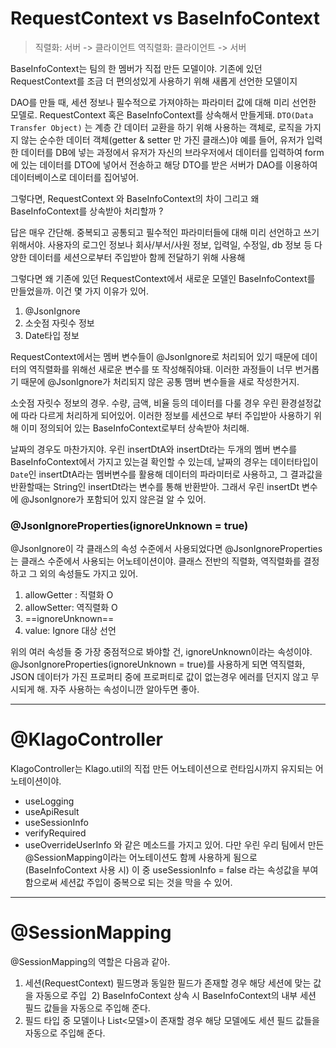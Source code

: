 
# RequestContext vs BaseInfoContext 

> 직렬화:  서버 -> 클라이언트
> 역직렬화: 클라이언트 -> 서버 

BaseInfoContext는 팀의 한 멤버가 직접 만든 모델이야. 
기존에 있던 RequestContext를 조금 더 편의성있게 사용하기 위해 새롭게 선언한 모델이지 

DAO를 만들 때, 세션 정보나 필수적으로 가져야하는 파라미터 값에 대해 미리 선언한 모델로.  RequestContext 혹은 BaseInfoContext를 상속해서 만들게돼.
		 `DTO(Data Transfer Object)` 는 계층 간 데이터 교환을 하기 위해 사용하는 객체로,  로직을 가지지 않는 순수한 데이터 객체(getter & setter 만 가진 클래스)야 
		예를 들어, 유저가 입력한 데이터를 DB에 넣는 과정에서 유저가 자신의 브라우저에서 데이터를 입력하여 form에 있는 데이터를 DTO에 넣어서 전송하고 해당 DTO를 받은 서버가 DAO를 이용하여 데이터베이스로 데이터를 집어넣어. 

그렇다면, RequestContext 와 BaseInfoContext의 차이 그리고 왜 BaseInfoContext를 상속받아 처리할까 ?

답은 매우 간단해. 중복되고 공통되고 필수적인 파라미터들에 대해 미리 선언하고 쓰기 위해서야. 
사용자의 로그인 정보나 회사/부서/사원 정보, 입력일, 수정일, db 정보 등 다양한 데이터를 세션으로부터 주입받아 함께 전달하기 위해 사용해

그렇다면 왜 기존에 있던 RequestContext에서 새로운 모델인 BaseInfoContext를 만들었을까. 이건 몇 가지 이유가 있어. 

1. @JsonIgnore
2.  소숫점 자릿수 정보
3. Date타입 정보 

RequestContext에서는 멤버 변수들이 @JsonIgnore로 처리되어 있기 때문에 데이터의 역직렬화를 위해선 새로운 변수를 또 작성해줘야돼. 이러한 과정들이 너무 번거롭기 때문에 @JsonIgnore가 처리되지 않은 공통 맴버 변수들을 새로 작성한거지. 

소숫점 자릿수 정보의 경우. 수량, 금액, 비율 등의 데이터를 다룰 경우 우린 환경설정값에 따라 다르게 처리하게 되어있어. 이러한 정보를 세션으로 부터 주입받아 사용하기 위해 이미 정의되어 있는 BaseInfoContext로부터 상속받아 처리해.

날짜의 경우도 마찬가지야. 
우린 insertDtA와 insertDt라는 두개의 멤버 변수를 BaseInfoContext에서 가지고 있는걸 확인할 수 있는데, 날짜의 경우는 데이터타입이 `Date`인 insertDtA라는 멤버변수를 활용해 데이터의 파라미터로 사용하고, 그 결과값을 반환할때는 String인 insertDt라는 변수를 통해 반환받아. 그래서 우린 insertDt 변수에 @JsonIgnore가 포함되어 있지 않은걸 알 수 있어. 

### @JsonIgnoreProperties(ignoreUnknown = true)

@JsonIgnore이 각 클래스의 속성 수준에서 사용되었다면 @JsonIgnoreProperties는 클래스 수준에서 사용되는 어노테이션이야. 클래스 전반의 직렬화, 역직렬화를 결정하고 그 외의 속성들도 가지고 있어. 

1. allowGetter : 직렬화 O
2. allowSetter: 역직렬화 O
3. ==ignoreUnknown==
4. value: Ignore 대상 선언

위의 여러 속성들 중 가장 중점적으로 봐야할 건, ignoreUnknown이라는 속성이야. 
@JsonIgnoreProperties(ignoreUnknown = true)를 사용하게 되면 역직렬화,  JSON 데이터가 가진 프로퍼티 중에  프로퍼티로 값이 없는경우  에러를 던지지 않고 무시되게 해. 
자주 사용하는 속성이니깐 알아두면 좋아. 

---
# @KlagoController

KlagoController는 Klago.util의 직접 만든 어노테이션으로 
런타임시까지 유지되는 어노테이션이야. 
- useLogging
- useApiResult
- useSessionInfo
- verifyRequired
- useOverrideUserInfo
와 같은 메소드를 가지고 있어. 다만 우린 우리 팀에서 만든 @SessionMapping이라는 어노테이션도 함께 사용하게 됨으로(BaseInfoContext 사용 시) 이 중 useSessionInfo = false 라는 속성값을 부여함으로써 세션값 주입이 중복으로 되는 것을 막을 수 있어. 
---
# @SessionMapping 

@SessionMapping의 역할은 다음과 같아. 

 1) 세션(RequestContext) 필드명과 동일한 필드가 존재할 경우 해당 세션에 맞는 값을 자동으로 주입
 2) BaseInfoContext 상속 시 BaseInfoContext의 내부 세션 필드 값들을 자동으로 주입해 준다.
 3) 필드 타입 중 모델이나 List<모델>이 존재할 경우 해당 모델에도 세션 필드 값들을 자동으로 주입해 준다.

